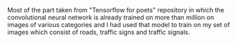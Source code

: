 Most of the part taken from "Tensorflow for poets" repository in which the convolutional neural network is already trained on more than million on images of various categories and I had used that model to train on my set of images which consist of roads, traffic signs and traffic signals.
